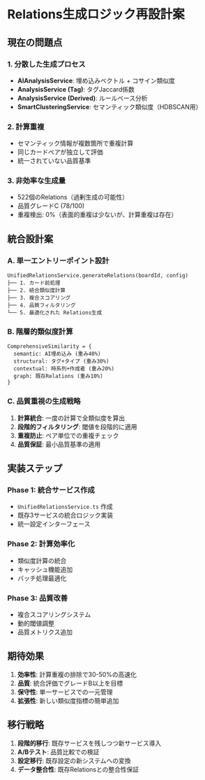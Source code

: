# Relations生成ロジック再設計案

## 現在の問題点

### 1. 分散した生成プロセス
- **AIAnalysisService**: 埋め込みベクトル + コサイン類似度
- **AnalysisService (Tag)**: タグJaccard係数
- **AnalysisService (Derived)**: ルールベース分析
- **SmartClusteringService**: セマンティック類似度（HDBSCAN用）

### 2. 計算重複
- セマンティック情報が複数箇所で重複計算
- 同じカードペアが独立して評価
- 統一されていない品質基準

### 3. 非効率な生成量
- 522個のRelations（過剰生成の可能性）
- 品質グレードC (78/100)
- 重複検出: 0%（表面的重複は少ないが、計算重複は存在）

## 統合設計案

### A. 単一エントリーポイント設計
```
UnifiedRelationsService.generateRelations(boardId, config)
├── 1. カード前処理
├── 2. 統合類似度計算
├── 3. 複合スコアリング
├── 4. 品質フィルタリング
└── 5. 最適化された Relations生成
```

### B. 階層的類似度計算
```
ComprehensiveSimilarity = {
  semantic: AI埋め込み (重み40%)
  structural: タグ+タイプ (重み30%) 
  contextual: 時系列+作成者 (重み20%)
  graph: 既存Relations (重み10%)
}
```

### C. 品質重視の生成戦略
1. **計算統合**: 一度の計算で全類似度を算出
2. **段階的フィルタリング**: 閾値を段階的に適用
3. **重複防止**: ペア単位での重複チェック
4. **品質保証**: 最小品質基準の適用

## 実装ステップ

### Phase 1: 統合サービス作成
- `UnifiedRelationsService.ts` 作成
- 既存3サービスの統合ロジック実装
- 統一設定インターフェース

### Phase 2: 計算効率化
- 類似度計算の統合
- キャッシュ機能追加
- バッチ処理最適化

### Phase 3: 品質改善
- 複合スコアリングシステム
- 動的閾値調整
- 品質メトリクス追加

## 期待効果

1. **効率性**: 計算重複の排除で30-50%の高速化
2. **品質**: 統合評価でグレードB以上を目標
3. **保守性**: 単一サービスでの一元管理
4. **拡張性**: 新しい類似度指標の簡単追加

## 移行戦略

1. **段階的移行**: 既存サービスを残しつつ新サービス導入
2. **A/Bテスト**: 品質比較での検証
3. **設定移行**: 既存設定の新システムへの変換
4. **データ整合性**: 既存Relationsとの整合性保証
